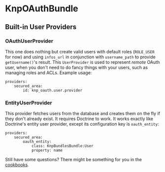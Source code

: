 # KnpOAuthBundle

## Built-in User Providers

### OAuthUserProvider

This one does nothing but create valid users with default roles (`ROLE_USER` for now) and using `infos_url` in conjunction with `username_path` to provide `getUsername()`'s result. This `UserProvider` is used to represent *remote* OAuth user, when you don't need to do fancy things with your users, such as managing roles and ACLs. Example usage:

    providers:
        secured_area:
            id: knp_oauth.user.provider

### EntityUserProvider

This provider fetches users from the database and creates them on the fly if they don't already exist. It requires Doctrine to work. It works exactly like Doctrine's entity user provider, except its configuration key is `oauth_entity`:

    providers:
        secured_area:
            oauth_entity:
                class: KnpBundlesBundle:User
                property: name

Still have some questions? There might be something for you in the [cookbooks](07_cookbooks.md).